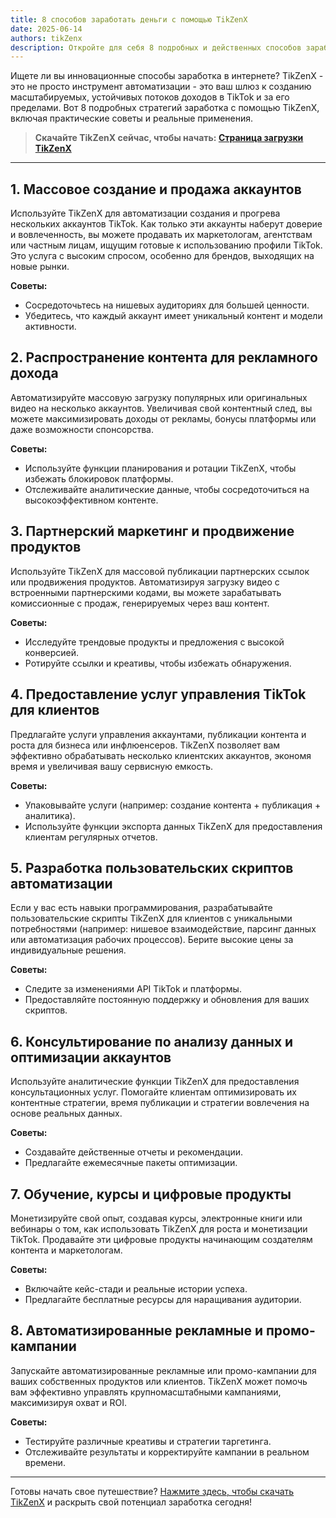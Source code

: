 ```yaml
---
title: 8 способов заработать деньги с помощью TikZenX
date: 2025-06-14
authors: tikZenx
description: Откройте для себя 8 подробных и действенных способов заработать деньги с помощью TikZenX, от автоматизации до партнерского маркетинга и многого другого.
---
```


Ищете ли вы инновационные способы заработка в интернете? TikZenX - это не просто инструмент автоматизации - это ваш шлюз к созданию масштабируемых, устойчивых потоков доходов в TikTok и за его пределами. Вот 8 подробных стратегий заработка с помощью TikZenX, включая практические советы и реальные применения.
<!-- truncate -->

> **Скачайте TikZenX сейчас, чтобы начать: [Страница загрузки TikZenX](https://www.tikzenx.com/Download/)**

---

## 1. Массовое создание и продажа аккаунтов

Используйте TikZenX для автоматизации создания и прогрева нескольких аккаунтов TikTok. Как только эти аккаунты наберут доверие и вовлеченность, вы можете продавать их маркетологам, агентствам или частным лицам, ищущим готовые к использованию профили TikTok. Это услуга с высоким спросом, особенно для брендов, выходящих на новые рынки.

**Советы:**

- Сосредоточьтесь на нишевых аудиториях для большей ценности.
- Убедитесь, что каждый аккаунт имеет уникальный контент и модели активности.

## 2. Распространение контента для рекламного дохода

Автоматизируйте массовую загрузку популярных или оригинальных видео на несколько аккаунтов. Увеличивая свой контентный след, вы можете максимизировать доходы от рекламы, бонусы платформы или даже возможности спонсорства.

**Советы:**

- Используйте функции планирования и ротации TikZenX, чтобы избежать блокировок платформы.
- Отслеживайте аналитические данные, чтобы сосредоточиться на высокоэффективном контенте.

## 3. Партнерский маркетинг и продвижение продуктов

Используйте TikZenX для массовой публикации партнерских ссылок или продвижения продуктов. Автоматизируя загрузку видео с встроенными партнерскими кодами, вы можете зарабатывать комиссионные с продаж, генерируемых через ваш контент.

**Советы:**

- Исследуйте трендовые продукты и предложения с высокой конверсией.
- Ротируйте ссылки и креативы, чтобы избежать обнаружения.

## 4. Предоставление услуг управления TikTok для клиентов

Предлагайте услуги управления аккаунтами, публикации контента и роста для бизнеса или инфлюенсеров. TikZenX позволяет вам эффективно обрабатывать несколько клиентских аккаунтов, экономя время и увеличивая вашу сервисную емкость.

**Советы:**

- Упаковывайте услуги (например: создание контента + публикация + аналитика).
- Используйте функции экспорта данных TikZenX для предоставления клиентам регулярных отчетов.

## 5. Разработка пользовательских скриптов автоматизации

Если у вас есть навыки программирования, разрабатывайте пользовательские скрипты TikZenX для клиентов с уникальными потребностями (например: нишевое взаимодействие, парсинг данных или автоматизация рабочих процессов). Берите высокие цены за индивидуальные решения.

**Советы:**

- Следите за изменениями API TikTok и платформы.
- Предоставляйте постоянную поддержку и обновления для ваших скриптов.

## 6. Консультирование по анализу данных и оптимизации аккаунтов

Используйте аналитические функции TikZenX для предоставления консультационных услуг. Помогайте клиентам оптимизировать их контентные стратегии, время публикации и стратегии вовлечения на основе реальных данных.

**Советы:**

- Создавайте действенные отчеты и рекомендации.
- Предлагайте ежемесячные пакеты оптимизации.

## 7. Обучение, курсы и цифровые продукты

Монетизируйте свой опыт, создавая курсы, электронные книги или вебинары о том, как использовать TikZenX для роста и монетизации TikTok. Продавайте эти цифровые продукты начинающим создателям контента и маркетологам.

**Советы:**

- Включайте кейс-стади и реальные истории успеха.
- Предлагайте бесплатные ресурсы для наращивания аудитории.

## 8. Автоматизированные рекламные и промо-кампании

Запускайте автоматизированные рекламные или промо-кампании для ваших собственных продуктов или клиентов. TikZenX может помочь вам эффективно управлять крупномасштабными кампаниями, максимизируя охват и ROI.

**Советы:**

- Тестируйте различные креативы и стратегии таргетинга.
- Отслеживайте результаты и корректируйте кампании в реальном времени.

---

Готовы начать свое путешествие? [Нажмите здесь, чтобы скачать TikZenX](https://www.tikzenx.com/Download/) и раскрыть свой потенциал заработка сегодня!
